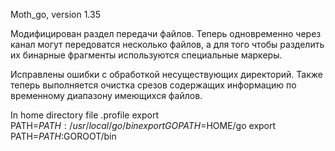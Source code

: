 Moth_go, version 1.35

Модифицирован раздел передачи файлов. Теперь одновременно через канал могут передоватся несколько файлов, а для того чтобы разделить их бинарные фрагменты используются специальные маркеры.

Исправлены ошибки с обработкой несуществующих директорий. Также 
теперь выполняется очистка срезов содержащих информацию по временному диапазону имеющихся файлов.

In home directory file .profile
export PATH=$PATH:/usr/local/go/bin
export GOPATH=$HOME/go
export PATH=$PATH:$GOROOT/bin